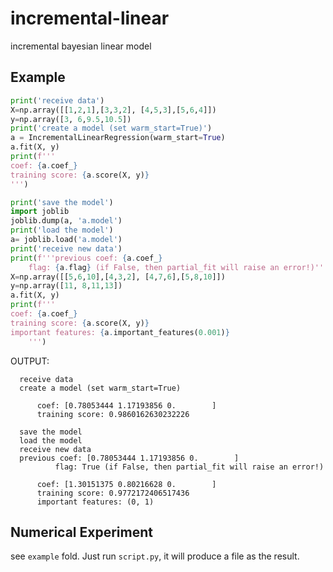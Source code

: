 # incremental-linear
incremental bayesian linear model


## Example

```python
print('receive data')
X=np.array([[1,2,1],[3,3,2], [4,5,3],[5,6,4]])
y=np.array([3, 6,9.5,10.5])
print('create a model (set warm_start=True)')
a = IncrementalLinearRegression(warm_start=True)
a.fit(X, y)
print(f'''
coef: {a.coef_}
training score: {a.score(X, y)}
''')

print('save the model')
import joblib
joblib.dump(a, 'a.model')
print('load the model')
a= joblib.load('a.model')
print('receive new data')
print(f'''previous coef: {a.coef_}
    flag: {a.flag} (if False, then partial_fit will raise an error!)''')
X=np.array([[5,6,10],[4,3,2], [4,7,6],[5,8,10]])
y=np.array([11, 8,11,13])
a.fit(X, y)
print(f'''
coef: {a.coef_}
training score: {a.score(X, y)}
important features: {a.important_features(0.001)}
    ''')
```


OUTPUT:

      receive data
      create a model (set warm_start=True)

          coef: [0.78053444 1.17193856 0.        ]
          training score: 0.9860162630232226

      save the model
      load the model
      receive new data
      previous coef: [0.78053444 1.17193856 0.        ]
              flag: True (if False, then partial_fit will raise an error!)

          coef: [1.30151375 0.80216628 0.        ]
          training score: 0.9772172406517436
          important features: (0, 1)


## Numerical Experiment
see `example` fold. Just run `script.py`, it will produce a file as the result.
